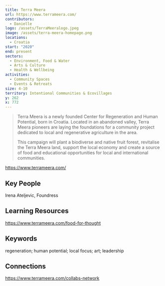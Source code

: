 ```yaml
---
title: Terra Meera
url: https://www.terrameera.com/
contributors:
  - Danielle
logo: /assets/TerraMeeralogo.jpeg
image: /assets/terra-meera-homepage.png
locations:
  - Croatia
start: "2020"
end: present
sectors:
  - Environment, Food & Water
  - Arts & Culture
  - Health & Wellbeing
activities:
  - Community Spaces
  - Events & Retreats
size: 4-10
territory: Intentional Communities & Ecovillages
y: 262
x: 772
---
```

> Terra Meera is a newly founded Center for Regeneration and Human Potential, born in Croatia. Located in an abandoned valley, Terra Meera pioneers are laying the foundations for a community project dedicated to local and regenerative agriculture in the area.
> 
> This campaign will plant a biodiverse and native fruit forest, revitalise the Terra Meera land, support the local economy and create a source of food and educational opportunities for local and international communities.

https://www.terrameera.com/

## Key People

Irena Ateljevic, Foundress

## Learning Resources

https://www.terrameera.com/food-for-thought

## Keywords

regeneration; human potential; local focus; art; leadership

## Connections

https://www.terrameera.com/collabs-network